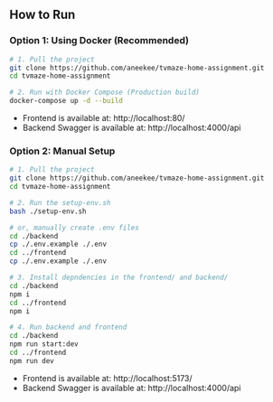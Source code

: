 ## How to Run

### Option 1: Using Docker (Recommended)

```bash
# 1. Pull the project
git clone https://github.com/aneekee/tvmaze-home-assignment.git
cd tvmaze-home-assignment

# 2. Run with Docker Compose (Production build)
docker-compose up -d --build

```

- Frontend is available at: http://localhost:80/
- Backend Swagger is available at: http://localhost:4000/api

### Option 2: Manual Setup

```bash
# 1. Pull the project
git clone https://github.com/aneekee/tvmaze-home-assignment.git
cd tvmaze-home-assignment

# 2. Run the setup-env.sh
bash ./setup-env.sh

# or, manually create .env files
cd ./backend
cp ./.env.example ./.env
cd ../frontend
cp ./.env.example ./.env

# 3. Install depndencies in the frontend/ and backend/
cd ./backend
npm i
cd ../frontend
npm i

# 4. Run backend and frontend
cd ./backend
npm run start:dev
cd ../frontend
npm run dev
```

- Frontend is available at: http://localhost:5173/
- Backend Swagger is available at: http://localhost:4000/api
